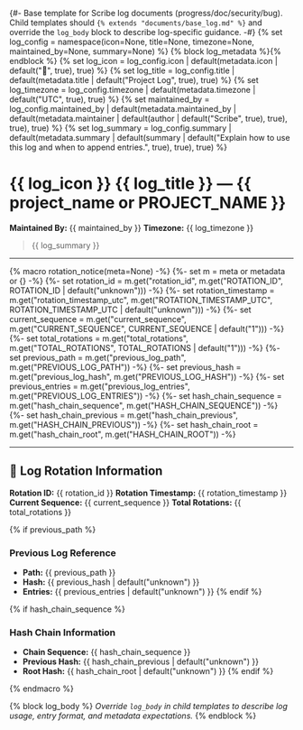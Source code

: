 {#-
  Base template for Scribe log documents (progress/doc/security/bug).
  Child templates should `{% extends "documents/base_log.md" %}` and override
  the `log_body` block to describe log-specific guidance.
-#}
{% set log_config = namespace(icon=None, title=None, timezone=None, maintained_by=None, summary=None) %}
{% block log_metadata %}{% endblock %}
{% set log_icon = log_config.icon | default(metadata.icon | default("📜", true), true) %}
{% set log_title = log_config.title | default(metadata.title | default("Project Log", true), true) %}
{% set log_timezone = log_config.timezone | default(metadata.timezone | default("UTC", true), true) %}
{% set maintained_by = log_config.maintained_by | default(metadata.maintained_by | default(metadata.maintainer | default(author | default("Scribe", true), true), true), true) %}
{% set log_summary = log_config.summary | default(metadata.summary | default(summary | default("Explain how to use this log and when to append entries.", true), true), true) %}

# {{ log_icon }} {{ log_title }} — {{ project_name or PROJECT_NAME }}
**Maintained By:** {{ maintained_by }}
**Timezone:** {{ log_timezone }}

> {{ log_summary }}

---

{% macro rotation_notice(meta=None) -%}
{%- set m = meta or metadata or {} -%}
{%- set rotation_id = m.get("rotation_id", m.get("ROTATION_ID", ROTATION_ID | default("unknown"))) -%}
{%- set rotation_timestamp = m.get("rotation_timestamp_utc", m.get("ROTATION_TIMESTAMP_UTC", ROTATION_TIMESTAMP_UTC | default("unknown"))) -%}
{%- set current_sequence = m.get("current_sequence", m.get("CURRENT_SEQUENCE", CURRENT_SEQUENCE | default("1"))) -%}
{%- set total_rotations = m.get("total_rotations", m.get("TOTAL_ROTATIONS", TOTAL_ROTATIONS | default("1"))) -%}
{%- set previous_path = m.get("previous_log_path", m.get("PREVIOUS_LOG_PATH")) -%}
{%- set previous_hash = m.get("previous_log_hash", m.get("PREVIOUS_LOG_HASH")) -%}
{%- set previous_entries = m.get("previous_log_entries", m.get("PREVIOUS_LOG_ENTRIES")) -%}
{%- set hash_chain_sequence = m.get("hash_chain_sequence", m.get("HASH_CHAIN_SEQUENCE")) -%}
{%- set hash_chain_previous = m.get("hash_chain_previous", m.get("HASH_CHAIN_PREVIOUS")) -%}
{%- set hash_chain_root = m.get("hash_chain_root", m.get("HASH_CHAIN_ROOT")) -%}

---

## 🔄 Log Rotation Information
**Rotation ID:** {{ rotation_id }}
**Rotation Timestamp:** {{ rotation_timestamp }}
**Current Sequence:** {{ current_sequence }}
**Total Rotations:** {{ total_rotations }}

{% if previous_path %}
### Previous Log Reference
- **Path:** {{ previous_path }}
- **Hash:** {{ previous_hash | default("unknown") }}
- **Entries:** {{ previous_entries | default("unknown") }}
{% endif %}

{% if hash_chain_sequence %}
### Hash Chain Information
- **Chain Sequence:** {{ hash_chain_sequence }}
- **Previous Hash:** {{ hash_chain_previous | default("unknown") }}
- **Root Hash:** {{ hash_chain_root | default("unknown") }}
{% endif %}

{% endmacro %}

{% block log_body %}
_Override `log_body` in child templates to describe log usage, entry format, and metadata expectations._
{% endblock %}
